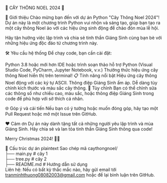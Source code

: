 🎄 CÂY THÔNG NOEL 2024 🎄

🌟 Giới thiệu
Chào mừng bạn đến với dự án Python "Cây Thông Noel 2024"! Dự án này là một chương trình Python vui nhộn và sáng tạo, giúp bạn tạo ra một cây thông Noel ảo với các hiệu ứng sinh động để chào đón mùa lễ hội.

Hãy tận hưởng việc lập trình và chia sẻ tinh thần Giáng Sinh cùng bạn bè với những hiệu ứng độc đáo từ chương trình này.

🛠️ Yêu cầu hệ thống
Để chạy code, bạn cần cài đặt:

Python 3.8 hoặc mới hơn
IDE hoặc trình soạn thảo hỗ trợ Python (Visual Studio Code, PyCharm, Jupyter Notebook, v.v.)
Thưởng thức hiệu ứng cây thông Noel hiển thị trên terminal!
📋 Tính năng nổi bật
Hiệu ứng cây thông Noel động với các ký tự ASCII.
Thông điệp Giáng Sinh ấm áp.
Dễ dàng tùy chỉnh kích thước và màu sắc cây thông.
🎨 Tùy chỉnh
Bạn có thể chỉnh sửa các thông số như chiều cao, màu sắc, hoặc thông điệp Giáng Sinh trong code để phù hợp với sở thích cá nhân.

🌐 Góp ý và cải tiến
Nếu bạn có ý tưởng hoặc muốn đóng góp, hãy tạo một Pull Request hoặc mở một Issue trên GitHub.

❤️ Cảm ơn
Dự án này dành tặng tất cả những người yêu lập trình và mùa Giáng Sinh. Hãy chia sẻ và lan tỏa tinh thần Giáng Sinh thông qua code!

Merry Christmas 2024! 🎅🎁

📂 Cấu trúc dự án
plaintext
Sao chép mã
caythongnoel/  
├── main.py              # cây 1  
├── tree.py             # cây 2  
├── README.md            # Hướng dẫn sử dụng  
Liên hệ: 
Nếu có bất kỳ thắc mắc nào, hãy gửi email tới tranminhthuong08082003@gmail.com hoặc để lại bình luận trên GitHub.
